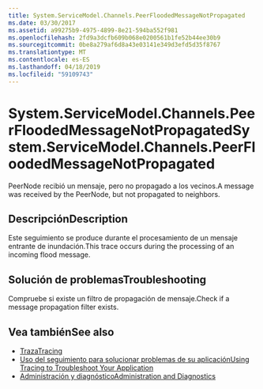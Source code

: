 ```yaml
---
title: System.ServiceModel.Channels.PeerFloodedMessageNotPropagated
ms.date: 03/30/2017
ms.assetid: a99275b9-4975-4899-8e21-594ba552f981
ms.openlocfilehash: 2fd9a3dcfb609b068e0200561b1fe52b44ee30b9
ms.sourcegitcommit: 0be8a279af6d8a43e03141e349d3efd5d35f8767
ms.translationtype: MT
ms.contentlocale: es-ES
ms.lasthandoff: 04/18/2019
ms.locfileid: "59109743"
---
```

# <a name="systemservicemodelchannelspeerfloodedmessagenotpropagated"></a><span data-ttu-id="a425b-102">System.ServiceModel.Channels.PeerFloodedMessageNotPropagated</span><span class="sxs-lookup"><span data-stu-id="a425b-102">System.ServiceModel.Channels.PeerFloodedMessageNotPropagated</span></span>
<span data-ttu-id="a425b-103">PeerNode recibió un mensaje, pero no propagado a los vecinos.</span><span class="sxs-lookup"><span data-stu-id="a425b-103">A message was received by the PeerNode, but not propagated to neighbors.</span></span>  
  
## <a name="description"></a><span data-ttu-id="a425b-104">Descripción</span><span class="sxs-lookup"><span data-stu-id="a425b-104">Description</span></span>  
 <span data-ttu-id="a425b-105">Este seguimiento se produce durante el procesamiento de un mensaje entrante de inundación.</span><span class="sxs-lookup"><span data-stu-id="a425b-105">This trace occurs during the processing of an incoming flood message.</span></span>  
  
## <a name="troubleshooting"></a><span data-ttu-id="a425b-106">Solución de problemas</span><span class="sxs-lookup"><span data-stu-id="a425b-106">Troubleshooting</span></span>  
 <span data-ttu-id="a425b-107">Compruebe si existe un filtro de propagación de mensaje.</span><span class="sxs-lookup"><span data-stu-id="a425b-107">Check if a message propagation filter exists.</span></span>  
  
## <a name="see-also"></a><span data-ttu-id="a425b-108">Vea también</span><span class="sxs-lookup"><span data-stu-id="a425b-108">See also</span></span>

- [<span data-ttu-id="a425b-109">Traza</span><span class="sxs-lookup"><span data-stu-id="a425b-109">Tracing</span></span>](../../../../../docs/framework/wcf/diagnostics/tracing/index.md)
- [<span data-ttu-id="a425b-110">Uso del seguimiento para solucionar problemas de su aplicación</span><span class="sxs-lookup"><span data-stu-id="a425b-110">Using Tracing to Troubleshoot Your Application</span></span>](../../../../../docs/framework/wcf/diagnostics/tracing/using-tracing-to-troubleshoot-your-application.md)
- [<span data-ttu-id="a425b-111">Administración y diagnóstico</span><span class="sxs-lookup"><span data-stu-id="a425b-111">Administration and Diagnostics</span></span>](../../../../../docs/framework/wcf/diagnostics/index.md)
